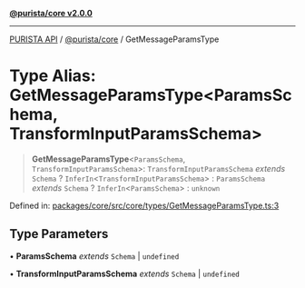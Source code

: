 [**@purista/core v2.0.0**](../README.md)

***

[PURISTA API](../../../packages.md) / [@purista/core](../README.md) / GetMessageParamsType

# Type Alias: GetMessageParamsType\<ParamsSchema, TransformInputParamsSchema\>

> **GetMessageParamsType**\<`ParamsSchema`, `TransformInputParamsSchema`\>: `TransformInputParamsSchema` *extends* `Schema` ? `InferIn`\<`TransformInputParamsSchema`\> : `ParamsSchema` *extends* `Schema` ? `InferIn`\<`ParamsSchema`\> : `unknown`

Defined in: [packages/core/src/core/types/GetMessageParamsType.ts:3](https://github.com/puristajs/purista/blob/master/packages/core/src/core/types/GetMessageParamsType.ts#L3)

## Type Parameters

• **ParamsSchema** *extends* `Schema` \| `undefined`

• **TransformInputParamsSchema** *extends* `Schema` \| `undefined`
